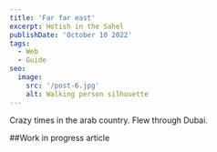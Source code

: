 ```yaml
---
title: 'Far far east'
excerpt: Hotish in the Sahel
publishDate: 'October 10 2022'
tags:
  - Web
  - Guide
seo:
  image:
    src: '/post-6.jpg'
    alt: Walking person silhouette
---
```


Crazy times in the arab country. Flew through Dubai. 

##Work in progress article